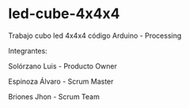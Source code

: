 # led-cube-4x4x4
Trabajo cubo led 4x4x4 código Arduino - Processing


Integrantes:

Solórzano Luis - Producto Owner

Espinoza Álvaro - Scrum Master

Briones Jhon - Scrum Team
